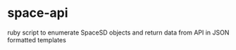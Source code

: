 # space-api
ruby script to enumerate SpaceSD objects and return data from API in JSON formatted templates
